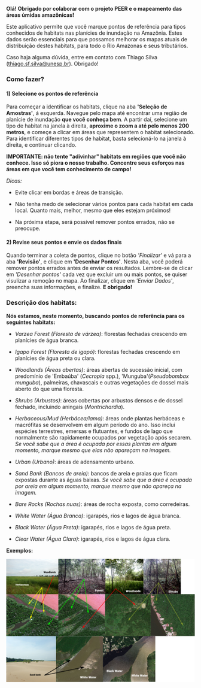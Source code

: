 **Olá! Obrigado por colaborar com o projeto PEER e o mapeamento das áreas úmidas amazônicas!**

Este aplicativo permite que você marque pontos de referência para tipos conhecidos de habitats nas planícies de inundação na Amazônia. Estes dados serão essenciais para que possamos melhorar os mapas atuais de distribuição destes habitats, para todo o Rio Amazonas e seus tributários.

Caso haja alguma dúvida, entre em contato com Thiago Silva (thiago.sf.silva@unesp.br). Obrigado!

### **Como fazer?**

#### **1) Selecione os pontos de referência**

Para começar a identificar os habitats, clique na aba **'Seleção de Amostras'**, á esquerda. Navegue pelo mapa até encontrar uma região de planície de inundação **que você conheça bem**. A partir daí, selecione um tipo de habitat na janela à direita, **aproxime o zoom a até pelo menos 200 metros**, e começe a clicar em áreas que representem o habitat selecionado. Para identificar diferentes tipos de habitat, basta selecioná-lo na janela à direita, e continuar clicando.

**IMPORTANTE: não tente "adivinhar" habitats em regiões que você não conhece. Isso só piora o nosso trabalho. Concentre seus esforços nas áreas em que você tem conhecimento de campo!**

*Dicas:*

- Evite clicar em bordas e áreas de transição.

- Não tenha medo de selecionar vários pontos para cada habitat em cada local. Quanto mais, melhor, mesmo que eles estejam próximos!

- Na próxima etapa, será possível remover pontos errados, não se preocupe.

#### **2) Revise seus pontos e envie os dados finais**

Quando terminar a coleta de pontos, clique no botão *'Finalizar'* e vá para a aba **'Revisão'**, e clique em **'Desenhar Pontos'**. Nesta aba, você poderá remover pontos errados antes de enviar os resultados. Lembre-se de clicar em *'Desenhar pontos'* cada vez que excluir um ou mais pontos, se quiser visulizar a remoção no mapa. Ao finalizar, clique em *'Enviar Dados'*, preencha suas informações, e finalize. **E obrigado!**

### **Descrição dos habitats:**

**Nós estamos, neste momento, buscando pontos de referência para os seguintes habitats:**

- *Varzea Forest (Floresta de várzea)*: florestas fechadas crescendo em planícies de água branca.

- *Igapo Forest (Floresta de igapó)*: florestas fechadas crescendo em planícies de água preta ou clara.

- *Woodlands (Áreas abertas)*: áreas abertas de sucessão inicial, com predomínio de 'Embaúba' (*Cecropia* spp.), 'Munguba'(*Pseudobombax munguba*), palmeiras, chavascais e outras vegetações de dossel mais aberto do que uma floresta.

- *Shrubs (Arbustos)*: áreas cobertas por arbustos densos e de dossel fechado, incluindo aningais (*Montrichardia*).

- *Herbaceous/Mud (Herbácea/lama)*: áreas onde plantas herbáceas e macrófitas se desenvolvem em algum período do ano. Isso inclui espécies terrestres, emersas e flutuantes, e fundos de lago que normalmente são rapidamente ocupados por vegetação após secarem. *Se você sabe que a área é ocupada por essas plantas em algum momento, marque mesmo que elas não apareçam na imagem.*

- *Urban (Urbano)*: áreas de adensamento urbano.

- *Sand Bank (Bancos de areia)*: bancos de areia e praias que ficam expostas durante as águas baixas. *Se você sabe que a área é ocupada por areia em algum momento, marque mesmo que não apareça na imagem.*

- *Bare Rocks (Rochas nuas)*: áreas de rocha exposta, como corredeiras.

- *White Water (Água Branca)*: igarapés, rios e lagos de água branca.

- *Black Water (Água Preta)*: igarapés, rios e lagos de água preta.

- *Clear Water (Água Clara)*: igarapés, rios e lagos de água clara.

**Exemplos:**

![Exemplos de coberturas.](diagram_small.png)



